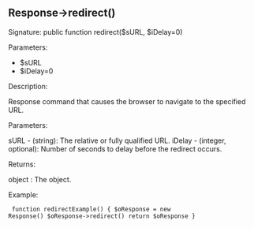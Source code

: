 ## Response->redirect()

Signature: public function redirect($sURL, $iDelay=0)

Parameters:

* $sURL
* $iDelay=0

Description:

Response command that causes the browser to navigate to the specified
URL.

Parameters:

sURL - (string):  The relative or fully qualified URL.
iDelay - (integer, optional):  Number of seconds to delay before
the redirect occurs.

Returns:

object : The <Response> object.

Example:
<code><pre>
function redirectExample()
{
    $oResponse = new Response()
    $oResponse->redirect()
    return $oResponse
}
</pre></code>